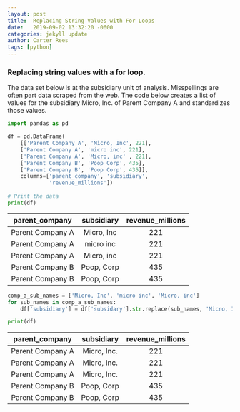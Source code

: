 ```yaml
---
layout: post
title:  Replacing String Values with For Loops
date:   2019-09-02 13:32:20 -0600
categories: jekyll update
author: Carter Rees
tags: [python]
---
```


### Replacing string values with a for loop.

The data set below is at the subsidiary unit of analysis. Misspellings are often part data scraped 
from the web. The code below creates a list of
values for the subsidiary Micro, Inc. of Parent Company A and standardizes those values.

```python
import pandas as pd

df = pd.DataFrame(
    [['Parent Company A', 'Micro, Inc', 221], 
    ['Parent Company A', 'micro inc', 221], 
    ['Parent Company A', 'Micro, inc' , 221],
    ['Parent Company B', 'Poop Corp', 435],
    ['Parent Company B', 'Poop Corp', 435]],
    columns=['parent_company', 'subsidiary', 
             'revenue_millions'])
  
# Print the data 
print(df)
```
<!-- make sure you put a line break before any table code otherwise it won't render on page -->

parent_company    | subsidiary      | revenue_millions   
:------------:    | :-------------: | :------------:
Parent Company A  | Micro, Inc      | 221
Parent Company A  | micro inc       | 221
Parent Company A  | Micro, inc      | 221
Parent Company B  | Poop, Corp      | 435
Parent Company B  | Poop, Corp      | 435

```python
comp_a_sub_names = ['Micro, Inc', 'micro inc', 'Micro, inc']
for sub_names in comp_a_sub_names:
    df['subsidiary'] = df['subsidary'].str.replace(sub_names, 'Micro, Inc.')

print(df)
```

parent_company    | subsidiary      | revenue_millions   
:------------:    | :-------------: | :------------:
Parent Company A  | Micro, Inc.     | 221
Parent Company A  | Micro, Inc.     | 221
Parent Company A  | Micro, Inc.     | 221
Parent Company B  | Poop, Corp      | 435
Parent Company B  | Poop, Corp      | 435
